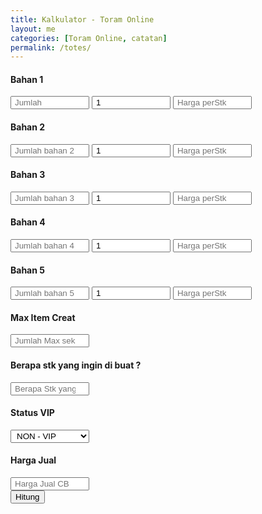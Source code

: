 ```yaml
---
title: Kalkulator - Toram Online
layout: me
categories: [Toram Online, catatan]
permalink: /totes/
---
```

<style>
    input {
      width: 25%;
      padding: 1px 5px;
    }

    select {
      width: 25%;
      padding: 1px 5px;
    }
</style>
<form>
      <h4>Bahan 1</h4>
      <input type="number" id="bahan1" placeholder="Jumlah" name="bahan1">
      <input type="number" id="bahan1stk" value="1" placeholder="30/90/etc">
      <input type="number" id="bahan1harga" placeholder="Harga perStk">
      <h4>Bahan 2</h4>
      <input type="number" id="bahan2" placeholder="Jumlah bahan 2">
      <input type="number" id="bahan2stk" value="1" placeholder="30/90/etc">
      <input type="number" id="bahan2harga" placeholder="Harga perStk">
      <h4>Bahan 3</h4>
      <input type="number" id="bahan3" placeholder="Jumlah bahan 3">
      <input type="number" id="bahan3stk" value="1" placeholder="30/90/etc">
      <input type="number" id="bahan3harga" placeholder="Harga perStk">
      <h4>Bahan 4</h4>
      <input type="number" id="bahan4" placeholder="Jumlah bahan 4">
      <input type="number" id="bahan4stk" value="1" placeholder="30/90/etc">
      <input type="number" id="bahan4harga" placeholder="Harga perStk">
      <h4>Bahan 5</h4>
      <input type="number" id="bahan5" placeholder="Jumlah bahan 5">
      <input type="number" id="bahan5stk" value="1" placeholder="30/90/etc">
      <input type="number" id="bahan5harga" placeholder="Harga perStk">
      <h4>Max Item Creat</h4>
      <input type="number" id="maxcreatitem" placeholder="Jumlah Max sekali buat">
      <h4>Berapa stk yang ingin di buat ?</h4>
      <input type="number" id="needstk" placeholder="Berapa Stk yang ingin dibuat">
      <h4>Status VIP</h4>
      <select name="vip" id="vip">
        <option value="0.09">VIP</option>
        <option value="0.1" selected>NON - VIP</option>
      </select>
      <h4>Harga Jual</h4>
      <input type="number" id="hargajual" placeholder="Harga Jual CB">
      <div class="categories">
        <button class="category" type="button" id="hitung">Hitung</button>
      </div>
</form>


<script>
  // Specifying options for formatting
  const options = {
    style: 'decimal', // Other options: 'currency', 'percent', etc.
    minimumFractionDigits: 0,
    maximumFractionDigits: 0,
  };

  document.getElementById('hitung').addEventListener('click', function() {

    //// var nilai 
    var bahan1 = document.getElementById('bahan1').value;
    var bahan1stk = document.getElementById('bahan1stk').value;
    var bahan1harga = document.getElementById('bahan1harga').value;

    var bahan2 = document.getElementById('bahan2').value;
    var bahan2stk = document.getElementById('bahan2stk').value;
    var bahan2harga = document.getElementById('bahan2harga').value;

    var bahan3 = document.getElementById('bahan3').value;
    var bahan3stk = document.getElementById('bahan3stk').value;
    var bahan3harga = document.getElementById('bahan3harga').value;

    var bahan4 = document.getElementById('bahan4').value;
    var bahan4stk = document.getElementById('bahan4stk').value;
    var bahan4harga = document.getElementById('bahan4harga').value;

    var bahan5 = document.getElementById('bahan5').value;
    var bahan5stk = document.getElementById('bahan5stk').value;
    var bahan5harga = document.getElementById('bahan5harga').value;

    var maxcreatitem = document.getElementById('maxcreatitem').value;
    var needstk = document.getElementById('needstk').value;
    var vip = document.getElementById('vip').value;
    var hargajual = document.getElementById('hargajual').value;

    //// Penjumlahan 
    var tbahan1 = Number(bahan1) * Number(maxcreatitem) * Number(needstk);
    var tbahan1stk = Number(tbahan1) / Number(bahan1stk);
    var tbahan1harga = (Number(bahan1harga) / Number(bahan1stk)) * Number(tbahan1);

    var tbahan2 = Number(bahan2) * Number(maxcreatitem) * Number(needstk);
    var tbahan2stk = Number(tbahan2) / Number(bahan2stk);
    var tbahan2harga = (Number(bahan2harga) / Number(bahan2stk)) * Number(tbahan2);

    var tbahan3 = Number(bahan3) * Number(maxcreatitem) * Number(needstk);
    var tbahan3stk = Number(tbahan3) / Number(bahan3stk);
    var tbahan3harga = (Number(bahan3harga) / Number(bahan3stk)) * Number(tbahan3);

    var tbahan4 = Number(bahan4) * Number(maxcreatitem) * Number(needstk);
    var tbahan4stk = Number(tbahan4) / Number(bahan4stk);
    var tbahan4harga = (Number(bahan4harga) / Number(bahan4stk)) * Number(tbahan4);

    var tbahan5 = Number(bahan5) * Number(maxcreatitem) * Number(needstk);
    var tbahan5stk = Number(tbahan5) / Number(bahan5stk);
    var tbahan5harga = (Number(bahan5harga) / Number(bahan5stk)) * Number(tbahan5);

    var totalHarga = Number(tbahan1harga) + Number(tbahan2harga) + Number(tbahan3harga) + Number(tbahan4harga) + Number(tbahan5harga);

    var totalSellTax = Math.ceil((Number(hargajual) - (Number(hargajual) * Number(vip)))) * needstk;

    var netProfit = totalSellTax - totalHarga;

    alert(
      "Bahan 1 = " + tbahan1 + " / " + Math.ceil(tbahan1stk) + "stk / Harga @" + tbahan1harga.toLocaleString('id-ID', options) + "\n" +
      "Bahan 2 = " + tbahan2 + " / " + Math.ceil(tbahan2stk) + "stk / Harga @" + tbahan2harga.toLocaleString('id-ID', options) + "\n" +
      "Bahan 3 = " + tbahan3 + " / " + Math.ceil(tbahan3stk) + "stk / Harga @" + tbahan3harga.toLocaleString('id-ID', options) + "\n" +
      "Bahan 4 = " + tbahan4 + " / " + Math.ceil(tbahan4stk) + "stk / Harga @" + tbahan4harga.toLocaleString('id-ID', options) + "\n" +
      "Bahan 5 = " + tbahan5 + " / " + Math.ceil(tbahan5stk) + "stk / Harga @" + tbahan5harga.toLocaleString('id-ID', options) + "\n\n" +
      "TOTAL = " + totalHarga.toLocaleString('id-ID', options) + "\n" +
      "TOTAL SELL - TAX CB = " + totalSellTax.toLocaleString('id-ID', options) + "\n" +
      "NET PROFIT = " + netProfit.toLocaleString('id-id', options)
    );
  });
</script>